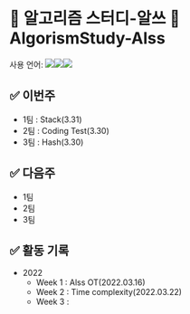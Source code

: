 #  🧮 알고리즘 스터디-알쓰 🧠 AlgorismStudy-Alss
사용 언어: <img src="https://img.shields.io/badge/c++-00599C?style=for-the-badge&logo=c%2B%2B&logoColor=white"/><img src="https://img.shields.io/badge/java-007396?style=for-the-badge&logo=java&logoColor=white"/><img src="https://img.shields.io/badge/python-3776AB?style=for-the-badge&logo=python&logoColor=white"/>

## ✅ 이번주
 * 1팀 : Stack(3.31)
 * 2팀 : Coding Test(3.30)
 * 3팀 : Hash(3.30)

## ✅ 다음주
 * 1팀
 * 2팀
 * 3팀

## ✅ 활동 기록  
* 2022  
  * Week 1 : Alss OT(2022.03.16)
  * Week 2 : Time complexity(2022.03.22)
  * Week 3 :
